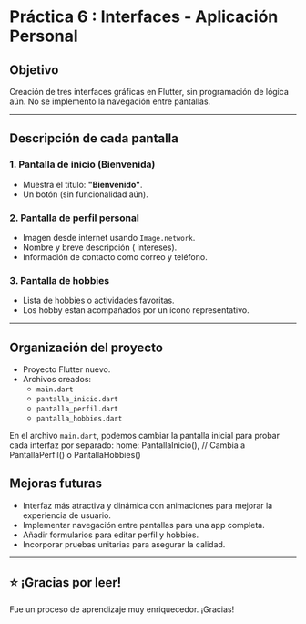 # Práctica 6 : Interfaces - Aplicación Personal

##  Objetivo

Creación de  tres interfaces gráficas en Flutter, sin programación de lógica aún.
No se implemento la  navegación entre pantallas.

---

##  Descripción de cada pantalla

### 1. Pantalla de inicio (Bienvenida)

- Muestra el título: **"Bienvenido"**.
- Un botón (sin funcionalidad aún).

### 2. Pantalla de perfil personal

- Imagen desde internet usando `Image.network`.
- Nombre y breve descripción ( intereses).
- Información de contacto como correo y teléfono.

### 3. Pantalla de hobbies 

- Lista de hobbies o actividades favoritas.
- Los  hobby estan  acompañados por un ícono representativo.

---

##  Organización del proyecto

- Proyecto Flutter nuevo.
- Archivos creados:
  - `main.dart`
  - `pantalla_inicio.dart`
  - `pantalla_perfil.dart`
  - `pantalla_hobbies.dart`

En el archivo `main.dart`, podemos cambiar la pantalla inicial para probar cada interfaz por separado:
home: PantallaInicio(), // Cambia a PantallaPerfil() o PantallaHobbies() 

##  Mejoras futuras

- Interfaz más atractiva y dinámica con animaciones para mejorar la experiencia de usuario.
- Implementar navegación entre pantallas para una app completa.
- Añadir formularios para editar perfil y hobbies.
- Incorporar pruebas unitarias para asegurar la calidad.


---

## ⭐ ¡Gracias por leer!

Fue un proceso de aprendizaje muy enriquecedor. ¡Gracias!


